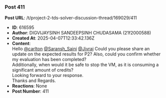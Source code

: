 ### Post 411
**Post URL**: /t/project-2-tds-solver-discussion-thread/169029/411
- **ID**: 616595
- **Author**: DIGVIJAYSINH SANDEEPSINH CHUDASAMA (21f2000588)
- **Created At**: 2025-04-07T12:33:42.136Z
- **Content**:  
  Hello  <a class="mention" href="/u/carlton">@carlton</a> <a class="mention" href="/u/saransh_saini">@Saransh_Saini</a> <a class="mention" href="/u/jivraj">@Jivraj</a> Could you please share an update on the expected results for P2? Also, could you confirm whether my evaluation has been completed?<br>
Additionally, when would it be safe to stop the VM, as it is consuming a significant amount of credits?<br>
Looking forward to your response.<br>
Thanks and Regards.
- **Reactions**: None
- **Post Number**: 411

